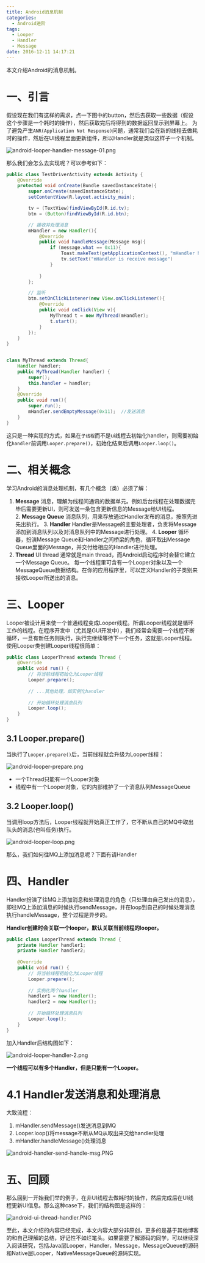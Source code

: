 ```yaml
---
title: Android消息机制
categories:
  - Android进阶
tags:
  - Looper
  - Handler
  - Message
date: 2016-12-11 14:17:21
---
```


本文介绍Android的消息机制。

<!-- more -->

# 一、引言

假设现在我们有这样的需求，点一下图中的button，然后去获取一些数据（假设这个步骤是一个耗时的操作），然后获取完后将得到的数据返回显示到屏幕上。
为了避免产生`ANR(Application Not Response)`问题，通常我们会在新的线程去做耗时的操作，然后在UI线程里面更新组件，所以Handler就是类似这样子一个机制。

![android-looper-handler-message-01.png](/img/archives/android-looper-handler-message-01.png)

那么我们会怎么去实现呢？可以参考如下：

```java
public class TestDriverActivity extends Activity {
    @Override
    protected void onCreate(Bundle savedInstanceState){
        super.onCreate(savedInstanceState);
        setContentView(R.layout.activity_main);

        tv = (TextView)findViewById(R.id.tv);
        btn = (Button)findViewById(R.id.btn);

        // 接收并处理消息
        mHandler = new Handler(){
            @Override
            public void handleMessage(Message msg){
                if (message.what == 0x11){
                    Toast.makeText(getApplicationContext(), "mHandler handleMessage" );
                    tv.setText("mHandler is receive message")
                }
                
            }
        };

        // 监听
        btn.setOnClickListener(new View.onClickListener(){
            @Override
            public void onClick(View v){
                MyThread t = new MyThread(mHandler);
                t.start();
            }
        });
    }
}


class MyThread extends Thread{
    Handler handler;
    public MyThread(Handler handler) {
        super();
        this.handler = handler;
    }
    @Override
    public void run(){
        super.run();
        mHandler.sendEmptyMessage(0x11);  //发送消息
    }
}

```
这只是一种实现的方式，如果在`子线程`而不是ui线程去初始化handler，则需要初始化`handler`前调用`Looper.prepare()`，初始化结束后调用`Looper.loop()`。

# 二、相关概念

学习Android的消息处理机制，有几个概念（类）必须了解：

1. **Message**
消息，理解为线程间通讯的数据单元。例如后台线程在处理数据完毕后需要更新UI，则可发送一条包含更新信息的Message给UI线程。
2. **Message Queue**
消息队列，用来存放通过Handler发布的消息，按照先进先出执行。
3. **Handler**
Handler是Message的主要处理者，负责将Message添加到消息队列以及对消息队列中的Message进行处理。
4. **Looper**
循环器，扮演Message Queue和Handler之间桥梁的角色，循环取出Message Queue里面的Message，并交付给相应的Handler进行处理。
5. **Thread**
UI thread 通常就是main thread，而Android启动程序时会替它建立一个Message Queue。
每一个线程里可含有一个Looper对象以及一个MessageQueue数据结构。在你的应用程序里，可以定义Handler的子类别来接收Looper所送出的消息。


# 三、Looper

Looper被设计用来使一个普通线程变成Looper线程。所谓Looper线程就是循环工作的线程。在程序开发中（尤其是GUI开发中），我们经常会需要一个线程不断循环，一旦有新任务则执行，执行完继续等待下一个任务，这就是Looper线程。使用Looper类创建Looper线程很简单：

```java
public class LooperThread extends Thread {
    @Override
    public void run() {
        // 将当前线程初始化为Looper线程
        Looper.prepare();
        
        // ...其他处理，如实例化handler
        
        // 开始循环处理消息队列
        Looper.loop();
    }
} 
```

## 3.1 Looper.prepare()

当执行了`Looper.prepare()`后，当前线程就会升级为Looper线程：

![android-looper-prepare.png](/img/archives/android-looper-prepare.png)

- 一个Thread只能有一个Looper对象
- 线程中有一个Looper对象，它的内部维护了一个消息队列MessageQueue

## 3.2 Looper.loop()

当调用loop方法后，Looper线程就开始真正工作了，它不断从自己的MQ中取出队头的消息(也叫任务)执行。

![android-looper-loop.png](/img/archives/android-looper-loop.png)

那么，我们如何往MQ上添加消息呢？下面有请Handler

# 四、Handler

Handler扮演了往MQ上添加消息和处理消息的角色（只处理由自己发出的消息），即往MQ上添加消息的时候执行sendMessage，并在loop到自己的时候处理消息执行handleMessage，整个过程是异步的。

**Handler创建时会关联一个looper，默认关联当前线程的looper。**

```java
public class LooperThread extends Thread {
    private Handler handler1;
    private Handler handler2;
                                                              
    @Override
    public void run() {
        // 将当前线程初始化为Looper线程
        Looper.prepare();
        
        // 实例化两个handler
        handler1 = new Handler(); 
        handler2 = new Handler();
        
        // 开始循环处理消息队列
        Looper.loop();
    }
} 
```    

加入Handler后结构图如下：

![android-looper-handler-2.png](/img/archives/android-looper-handler-2.png)

**一个线程可以有多个Handler，但是只能有一个Looper。**

# 4.1 Handler发送消息和处理消息

大致流程：
1. mHandler.sendMessage()发送消息到MQ
2. Looper.loop()将message不断从MQ从取出来交给handler处理
3. mHandler.handleMessage()处理消息

![android-handler-send-handle-msg.PNG](/img/archives/android-handler-send-handle-msg.PNG)

# 五、回顾

那么回到一开始我们举的例子，在非UI线程去做耗时的操作，然后完成后在UI线程更新UI信息。那么这种case下，我们的结构图是这样的：

![android-ui-thread-handler.PNG](/img/archives/android-ui-thread-handler.PNG)


至此，本文介绍的内容已经完成，本文内容大部分非原创，更多的是基于其他博客的和自己理解的总结，好记性不如烂笔头。如果需要了解源码的同学，可以继续深入阅读研究，包括Java层Looper，Handler，Message，MessageQueue的源码和Native层Looper，NativeMessageQueue的源码实现。
